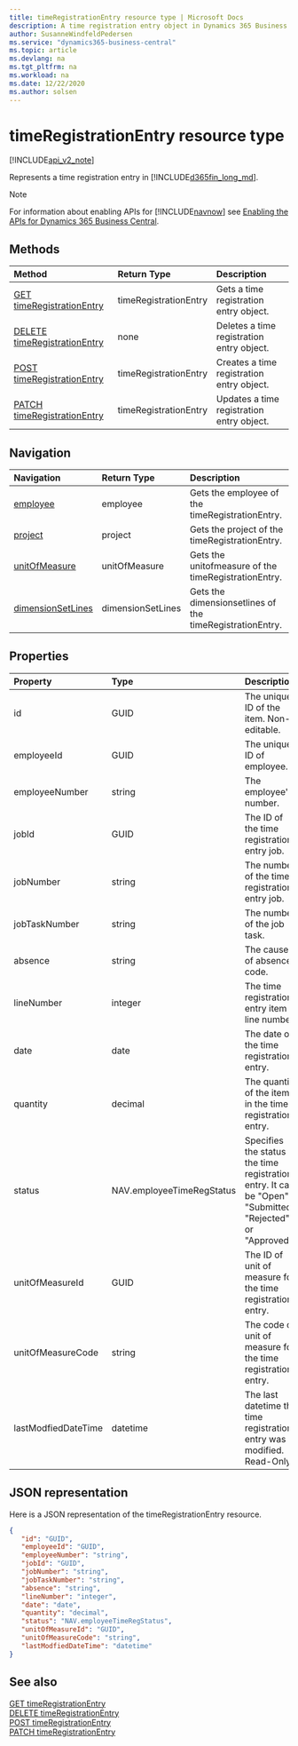 ```yaml
---
title: timeRegistrationEntry resource type | Microsoft Docs
description: A time registration entry object in Dynamics 365 Business Central.
author: SusanneWindfeldPedersen
ms.service: "dynamics365-business-central"
ms.topic: article
ms.devlang: na
ms.tgt_pltfrm: na
ms.workload: na
ms.date: 12/22/2020
ms.author: solsen
---
```


# timeRegistrationEntry resource type

[!INCLUDE[api_v2_note](../../includes/api_v2_note.md)]

Represents a time registration entry in [!INCLUDE[d365fin_long_md](../../includes/d365fin_long_md.md)].

> [!NOTE]  
> For information about enabling APIs for [!INCLUDE[navnow](../../includes/navnow_md.md)] see [Enabling the APIs for Dynamics 365 Business Central](../enabling-apis-for-dynamics-nav.md).

## Methods
| Method | Return Type|Description |
|:--------------------|:-----------|:-------------------------|
|[GET timeRegistrationEntry](../api/dynamics_timeRegistrationEntry_Get.md)|timeRegistrationEntry|Gets a time registration entry object.|
|[DELETE timeRegistrationEntry](../api/dynamics_timeRegistrationEntry_Delete.md)|none|Deletes a time registration entry object.|
|[POST timeRegistrationEntry](../api/dynamics_timeRegistrationEntry_Create.md)|timeRegistrationEntry|Creates a time registration entry object.|
|[PATCH timeRegistrationEntry](../api/dynamics_timeRegistrationEntry_Update.md)|timeRegistrationEntry|Updates a time registration entry object.|




## Navigation

| Navigation |Return Type| Description | 
 |:----------|:----------|:-----------------|
|[employee](dynamics_employee.md)|employee |Gets the employee of the timeRegistrationEntry.|
|[project](dynamics_project.md)|project |Gets the project of the timeRegistrationEntry.|
|[unitOfMeasure](dynamics_unitofmeasure.md)|unitOfMeasure |Gets the unitofmeasure of the timeRegistrationEntry.|
|[dimensionSetLines](dynamics_dimensionsetline.md)|dimensionSetLines |Gets the dimensionsetlines of the timeRegistrationEntry.|


## Properties

| Property           | Type   |Description     |
|:-------------------|:-------|:---------------|
|id|GUID|The unique ID of the item. Non-editable.|
|employeeId|GUID|The unique ID of employee.|
|employeeNumber|string|The employee's number.|
|jobId|GUID|The ID of the time registration entry job.|
|jobNumber|string|The number of the time registration entry job.|
|jobTaskNumber|string|The number of the job task.|
|absence|string|The cause of absence code.|
|lineNumber|integer|The time registration entry item line number.|
|date|date|The date of the time registration entry.|
|quantity|decimal|The quantity of the item in the time registration entry.|
|status|NAV.employeeTimeRegStatus|Specifies the status of the time registration entry. It can be "Open", "Submitted", "Rejected" or "Approved".|
|unitOfMeasureId|GUID|The ID of unit of measure for the time registration entry.|
|unitOfMeasureCode|string|The code of unit of measure for the time registration entry.|
|lastModfiedDateTime|datetime|The last datetime the time registration entry was modified. Read-Only.|


## JSON representation

Here is a JSON representation of the timeRegistrationEntry resource.


```json
{
   "id": "GUID",
   "employeeId": "GUID",
   "employeeNumber": "string",
   "jobId": "GUID",
   "jobNumber": "string",
   "jobTaskNumber": "string",
   "absence": "string",
   "lineNumber": "integer",
   "date": "date",
   "quantity": "decimal",
   "status": "NAV.employeeTimeRegStatus",
   "unitOfMeasureId": "GUID",
   "unitOfMeasureCode": "string",
   "lastModfiedDateTime": "datetime"
}
```
## See also

[GET timeRegistrationEntry](../api/dynamics_timeRegistrationEntry_Get.md)   
[DELETE timeRegistrationEntry](../api/dynamics_timeRegistrationEntry_Delete.md)   
[POST timeRegistrationEntry](../api/dynamics_timeRegistrationEntry_Create.md)   
[PATCH timeRegistrationEntry](../api/dynamics_timeRegistrationEntry_Update.md)   

